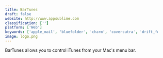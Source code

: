 ```yaml
---
title: BarTunes
draft: false 
website: http://www.appsublime.com
classification: ['']
platform: ['Web']
keywords: ['apple_mail', 'bluefolder', 'charm', 'coversutra', 'drift_for_sales_reps', 'eyecon', 'kontakt', 'last.fm', 'neptunes', 'reachout', 'significator_for_itunes', 'simpler', 'skip_tunes', 'spotimy', 'spotify_now_playing', 'sweetfm', 'tunesart']
image: logo.png
---
```

BarTunes allows you to control iTunes from your Mac's menu bar.